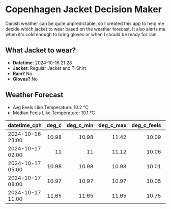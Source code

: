 
# Copenhagen Jacket Decision Maker

Danish weather can be quite unpredictable, so I created this app to help me decide which jacket to wear based on the weather forecast. 
It also alerts me when it's cold enough to bring gloves or when I should be ready for rain.

## What Jacket to wear?

- **Datetime**: 2024-10-16 21:28
- **Jacket**: Regular Jacket and T-Shirt
- **Rain?** No
- **Gloves?** No

## Weather Forecast
- Avg Feels Like Temperature: 10.2 °C
- Median Feels Like Temperature: 10.1 °C

| datetime_cph     |   deg_c |   deg_c_min |   deg_c_max |   deg_c_feels | weather   | wind   | rain   |
|:-----------------|--------:|------------:|------------:|--------------:|:----------|:-------|:-------|
| 2024-10-16 23:00 |   10.98 |       10.98 |       11.42 |         10.09 | Clouds    | High   | None   |
| 2024-10-17 02:00 |   11    |       11    |       11.12 |         10.06 | Clouds    | High   | None   |
| 2024-10-17 05:00 |   10.98 |       10.98 |       10.98 |         10.01 | Clouds    | High   | None   |
| 2024-10-17 08:00 |   10.97 |       10.97 |       10.97 |         10.05 | Clouds    | High   | None   |
| 2024-10-17 11:00 |   11.65 |       11.65 |       11.65 |         10.75 | Clouds    | High   | None   |
        